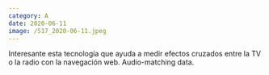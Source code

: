 ```yaml
--- 
category: A 
date: 2020-06-11 
image: /517_2020-06-11.jpeg 
--- 
```


Interesante esta tecnología que ayuda a medir efectos cruzados entre la TV o la radio con la navegación web. Audio-matching data.